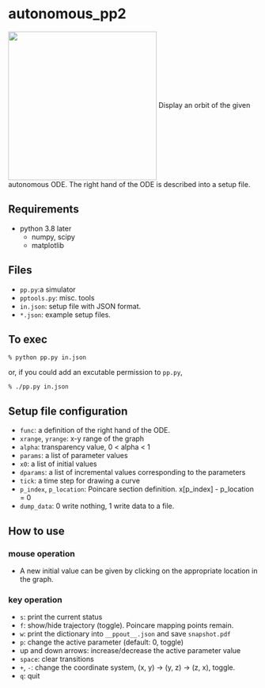 # autonomous_pp2

<img src="https://user-images.githubusercontent.com/52724526/85917890-02850300-b899-11ea-9cb4-6fed6b96509a.png" width=300px align="center">
Display an orbit of the given autonomous ODE. The right hand of the
ODE is described into a setup file. 


## Requirements
* python 3.8 later
    * numpy, scipy
    * matplotlib

## Files
* `pp.py`:a simulator
* `pptools.py`: misc. tools
* `in.json`: setup file with JSON format.
* `*.json`: example setup files. 

## To exec

    % python pp.py in.json

or, if you could add an excutable permission to `pp.py`, 

    % ./pp.py in.json

## Setup file configuration

* `func`: a definition of the right hand of the ODE.
* `xrange`, `yrange`: x-y range of the graph
* `alpha`:  transparency value, 0 < alpha < 1
* `params`:	a list of parameter values
* `x0`:	a list of initial values
* `dparams`: a list of incremental values corresponding to the parameters
* `tick`: a time step for drawing a curve
* `p_index`, `p_location`: Poincare section definition. x[p_index] - p_location = 0
* `dump_data`: 0 write nothing, 1 write data to a file.

## How to use
### mouse operation

- A new initial value can be given by clicking on the appropriate location
in the graph.

### key operation

- `s`: print the current status
- `f`: show/hide trajectory (toggle). Poincare mapping points remain.
- `w`: print the dictionary into `__ppout__.json` and save `snapshot.pdf`
- `p`: change the active parameter (default: 0, toggle)
- up and down arrows: increase/decrease the active parameter value
- `space`: clear transitions
- `+`, `-`: change the coordinate system, (x, y) -> (y, z) -> (z, x), toggle.
- `q`: quit

